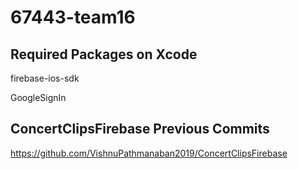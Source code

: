 # 67443-team16

## Required Packages on Xcode
firebase-ios-sdk

GoogleSignIn

## ConcertClipsFirebase Previous Commits
https://github.com/VishnuPathmanaban2019/ConcertClipsFirebase
